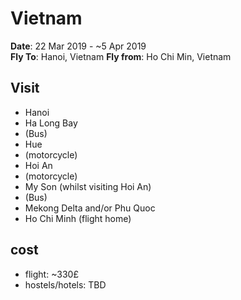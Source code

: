 # Vietnam

**Date**: 22 Mar 2019 - ~5 Apr 2019  
**Fly To**: Hanoi, Vietnam
**Fly from**: Ho Chi Min, Vietnam

## Visit

- Hanoi
- Ha Long Bay
- (Bus)
- Hue
- (motorcycle)
- Hoi An
- (motorcycle)
- My Son (whilst visiting Hoi An)
- (Bus)
- Mekong Delta and/or Phu Quoc
- Ho Chi Minh (flight home)

## cost

- flight: ~330£
- hostels/hotels: TBD
